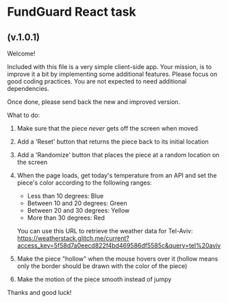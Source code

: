 # FundGuard React task

## (v.1.0.1)

Welcome!

Included with this file is a very simple client-side app.
Your mission, is to improve it a bit by implementing some additional features.
Please focus on good coding practices.
You are not expected to need additional dependencies.

Once done, please send back the new and improved version.

What to do:

1. Make sure that the piece _never_ gets off the screen when moved
2. Add a 'Reset' button that returns the piece back to its initial location
3. Add a 'Randomize' button that places the piece at a random location on the screen
4. When the page loads, get today's temperature from an API and set the piece's color according to the following ranges:

   - Less than 10 degrees: Blue
   - Between 10 and 20 degrees: Green
   - Between 20 and 30 degrees: Yellow
   - More than 30 degrees: Red

   You can use this URL to retrieve the weather data for Tel-Aviv:  
    https://weatherstack.glitch.me/current?access_key=5f58d7a0eecd822f4bd469586df5585c&query=tel%20aviv

5. Make the piece "hollow" when the mouse hovers over it (hollow means only the border should be drawn with the color of the piece)

6. Make the motion of the piece smooth instead of jumpy

Thanks and good luck!
